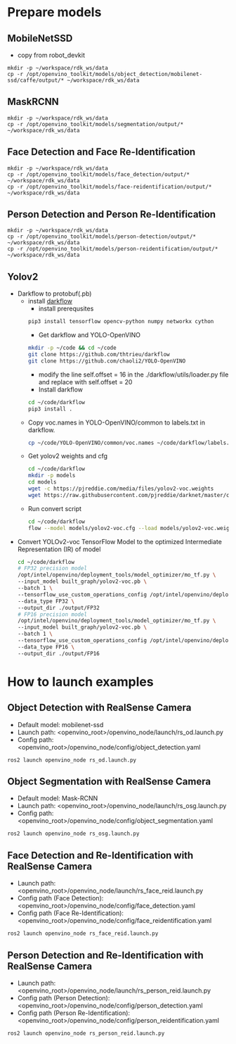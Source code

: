 # Prepare models
## MobileNetSSD
* copy from robot_devkit
```
mkdir -p ~/workspace/rdk_ws/data
cp -r /opt/openvino_toolkit/models/object_detection/mobilenet-ssd/caffe/output/* ~/workspace/rdk_ws/data
```

## MaskRCNN
```
mkdir -p ~/workspace/rdk_ws/data
cp -r /opt/openvino_toolkit/models/segmentation/output/* ~/workspace/rdk_ws/data
```

## Face Detection and Face Re-Identification
```
mkdir -p ~/workspace/rdk_ws/data
cp -r /opt/openvino_toolkit/models/face_detection/output/* ~/workspace/rdk_ws/data
cp -r /opt/openvino_toolkit/models/face-reidentification/output/* ~/workspace/rdk_ws/data
```
## Person Detection and Person Re-Identification
```
mkdir -p ~/workspace/rdk_ws/data
cp -r /opt/openvino_toolkit/models/person-detection/output/* ~/workspace/rdk_ws/data
cp -r /opt/openvino_toolkit/models/person-reidentification/output/* ~/workspace/rdk_ws/data
```

## Yolov2
* Darkflow to protobuf(.pb)
  - install [darkflow](https://github.com/thtrieu/darkflow)
    - install prerequsites
    ```bash
    pip3 install tensorflow opencv-python numpy networkx cython
    ```
    - Get darkflow and YOLO-OpenVINO
    ```bash
    mkdir -p ~/code && cd ~/code
    git clone https://github.com/thtrieu/darkflow
    git clone https://github.com/chaoli2/YOLO-OpenVINO
    ```
    - modify the line self.offset = 16 in the ./darkflow/utils/loader.py file and replace with self.offset = 20
    - Install darkflow
    ```bash
    cd ~/code/darkflow
    pip3 install .
    ```
  - Copy voc.names in YOLO-OpenVINO/common to labels.txt in darkflow.
    ```bash
    cp ~/code/YOLO-OpenVINO/common/voc.names ~/code/darkflow/labels.txt
    ```
  - Get yolov2 weights and cfg
    ```bash
    cd ~/code/darkflow
    mkdir -p models
    cd models
    wget -c https://pjreddie.com/media/files/yolov2-voc.weights
    wget https://raw.githubusercontent.com/pjreddie/darknet/master/cfg/yolov2-voc.cfg
    ```
  - Run convert script
    ```bash
    cd ~/code/darkflow
    flow --model models/yolov2-voc.cfg --load models/yolov2-voc.weights --savepb
    ```
* Convert YOLOv2-voc TensorFlow Model to the optimized Intermediate Representation (IR) of model
  ```bash
  cd ~/code/darkflow
  # FP32 precision model
  /opt/intel/openvino/deployment_tools/model_optimizer/mo_tf.py \
  --input_model built_graph/yolov2-voc.pb \
  --batch 1 \
  --tensorflow_use_custom_operations_config /opt/intel/openvino/deployment_tools/model_optimizer/extensions/front/tf/yolo_v1_v2.json \
  --data_type FP32 \
  --output_dir ./output/FP32
  # FP16 precision model
  /opt/intel/openvino/deployment_tools/model_optimizer/mo_tf.py \
  --input_model built_graph/yolov2-voc.pb \
  --batch 1 \
  --tensorflow_use_custom_operations_config /opt/intel/openvino/deployment_tools/model_optimizer/extensions/front/tf/yolo_v1_v2.json \
  --data_type FP16 \
  --output_dir ./output/FP16
  ```
# How to launch examples
## Object Detection with RealSense Camera
* Default model: mobilenet-ssd
* Launch path: <openvino_root>/openvino_node/launch/rs_od.launch.py
* Config path: <openvino_root>/openvino_node/config/object_detection.yaml
```
ros2 launch openvino_node rs_od.launch.py
```

## Object Segmentation with RealSense Camera
* Default model: Mask-RCNN 
* Launch path: <openvino_root>/openvino_node/launch/rs_osg.launch.py
* Config path: <openvino_root>/openvino_node/config/object_segmentation.yaml
```
ros2 launch openvino_node rs_osg.launch.py
```

## Face Detection and Re-Identification with RealSense Camera
* Launch path: <openvino_root>/openvino_node/launch/rs_face_reid.launch.py
* Config path (Face Detection): <openvino_root>/openvino_node/config/face_detection.yaml
* Config path (Face Re-Identification): <openvino_root>/openvino_node/config/face_reidentification.yaml
```
ros2 launch openvino_node rs_face_reid.launch.py
```

## Person Detection and Re-Identification with RealSense Camera
* Launch path: <openvino_root>/openvino_node/launch/rs_person_reid.launch.py
* Config path (Person Detection): <openvino_root>/openvino_node/config/person_detection.yaml
* Config path (Person Re-Identification): <openvino_root>/openvino_node/config/person_reidentification.yaml
```
ros2 launch openvino_node rs_person_reid.launch.py

```
